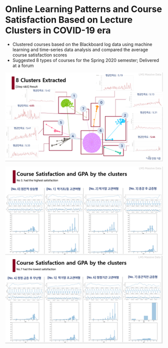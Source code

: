 # Online Learning Patterns and Course Satisfaction Based on Lecture Clusters in COVID-19 era
* Clustered courses based on the Blackboard log data using machine learning and time-series data analysis and compared the average course satisfaction scores
* Suggested 8 types of courses for the Spring 2020 semester; Delivered at a forum

![result](./img/clusters.png)

![result_1](./img/course_sat_1.PNG)
![result_2](./img/course_sat_2.png)

